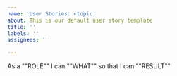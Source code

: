 ```yaml
---
name: 'User Stories: <topic'
about: This is our default user story template
title: ''
labels: ''
assignees: ''

---
```


As a ""ROLE"" I can ""WHAT"" so that I can ""RESULT""
